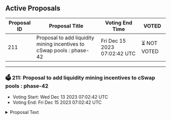 ## Active Proposals

| Proposal ID | Proposal Title | Voting End Time | VOTED |
|-------------|----------------|-----------------|-------|
| 211 | Proposal to add liquidity mining incentives to cSwap pools : phase-42 | Fri Dec 15 2023 07:02:42 UTC | ⏳ NOT VOTED |

---

### 🗳 211: Proposal to add liquidity mining incentives to cSwap pools : phase-42
- Voting Start: Wed Dec 13 2023 07:02:42 UTC
- Voting End: Fri Dec 15 2023 07:02:42 UTC

<details>
<summary>Proposal Text</summary>
 
**Summary:**
 This is an on-chain proposal to add the incentives to cSwap pools. We opened the discussion to the community on our forum to add the liquidity incentives for phase-41 on cSwap DEX by allocating 71,565 CMDX for an extended period of 14 days - to be distributed per the model for liquidity rewards. 

The pools would be incentivised as per the discussion on the forum. 

**Detailed Forum discussion about the incentive distribution:**
 [https://forum.comdex.one/t/42-weekly-liquidity-mining-incentives-for-cswap-pools-phase-41/1016](https://forum.comdex.one/t/43-weekly-liquidity-mining-incentives-for-cswap-pools-phase-42/1016) 

 Token distribution wallet: comdex1tpmujzqsm5t7tznwtr2g2a4v7jyyyhg5zuphs7 

 Gauge creation wallet: comdex1y56syt6xra68shwp84zepcyatv5ptrp4jmfgzy 
**Vote:** 
 - By voting YES, you agree that incentives should be allocated in the following manner as described in this proposal. 
 - By voting NO, you signal that incentives should not be distributed as described in the proposal. 
 - By voting ABSTAIN, you formally decline to vote either for or against the proposal.
 - By voting, NOWITHVETO expresses that you strongly disagree and would like to see depositors penalised by revocation of their proposal deposit and contribute towards an automatic 1/3 veto threshold.
</details>
